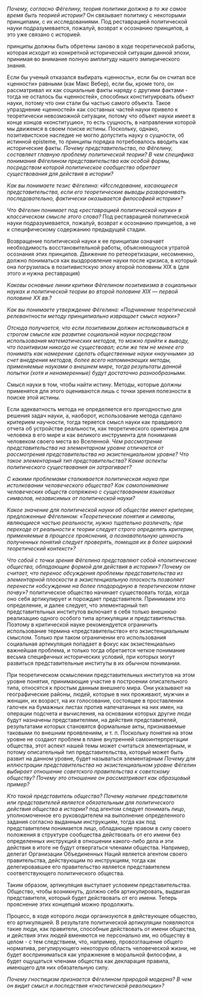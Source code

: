 _Почему, согласно Фёгелину, теория политики должна в то же самое время быть теорией истории?_
Он связывает политику с некоторыми принципами, с их исследованиями.
Под реставрацией политической науки подразумевается, пожалуй, возврат к осознанию принципов, а это уже связано с историей.

принципы должны быть обретены заново в ходе теоретической работы, которая исходит из конкретной исторической ситуации данной эпохи, принимая во внимание полную амплитуду нашего эмпирического знания.

Если бы ученый отказался выбирать «ценность», если бы он считал все «ценности» равными (как Макс Вебер), если бы, кроме того, он рассматривал их как социальные факты наряду с другими фактами - тогда не осталось бы «ценностей», способных конституировать объект науки, потому что они стали бы частью самого объекта. Такое упразднение «ценностей» как составных частей науки привело к теоретически невозможной ситуации, потому что объект науки имеет в конце концов «конституцию», то есть сущность, в направлении которой мы движемся в своем поиске истины. Поскольку, однако, позитивистское наследие не могло допустить науку о сущности, об истинной episteme, то принципы порядка потребовалось вводить как исторические факты.
_Почему представительство, по Фёгелину, составляет главную проблему политической теории? В чем специфика понимания Фёгелином представительства как особой формы, посредством которой политическое сообщество обретает существования для действия в истории?_

_Как вы понимаете тезис Фёгелина: «Исследование, касающееся представительства, если его теоретические выводы разворачивать последовательно, фактически оказывается философией истории»?_

_Что Фёгелин понимает под «реставрацией политической науки» в классическом смысле этого слова?_
Под реставрацией политической науки подразумевается, пожалуй, возврат к осознанию принципов, а не к специфическому содержанию предыдущей стадии.

Возвращение политической науки к ее принципам означает необходимость восстановительной работы, объясняющуюся утратой осознания этих принципов. Движение по ретеоретизации, несомненно, должно пониматься как выздоровление науки после кризиса, в который она погрузилась в позитивистскую эпоху второй половины XIX в (для этого и нужна реставрация)

_Каковы основные линии критики Фёгелином позитивизма в социальных науках и политической теории во второй половине XIX — первой половине XX вв.?_

_Как вы понимаете утверждение Фёгелина: «Подчинение теоретической релевантности методу принципиально извращает смысл науки»?_

_Отсюда получается, что если позитивизм должен истолковываться в строгом смысле как развитие социальной науки посредством использования математических методов, то можно прийти к выводу, что позитивизм никогда не существовал; если же тем не менее его понимать как намерение сделать общественные науки «научными» за счет внедрения методов, более всего напоминающих методы, применяемые науками о внешнем мире, тогда результаты данной попытки (хотя и ненамеренные) будут достаточно разнообразными._

Смысл науки в том, чтобы найти истину. Методы, которые должны применятся для этого оцениваются лишь с точки зрения полезности в поиске этой истины.

Если адекватность метода не определяется его пригодностью для решения задач науки, а, наоборот, использование метода сделано критерием научности, тогда теряется смысл науки как правдивого отчета об устройстве реальности, как теоретического ориентира для человека в его мире и как великого инструмента для понимания человеком своего места во Вселенной.
_Чем рассмотрение представительства на элементарном уровне отличается от рассмотрения представительства на экзистенциальном уровне? Что такое элементарный тип представительства? Какие аспекты политического существования он затрагивает?_

_С какими проблемами сталкивается политическая наука при истолковании человеческого общества? Как самопонимание человеческих обществ сопряжено с существованием языковых символов, независимых от политической науки?_

_Какое значение для политической науки об обществе имеют критерии, предложенные Фёгелином: «Теоретические понятия и символы, являющиеся частью реальности, нужно тщательно различать; при переходе от реальности к теории следует строго определять критерии, применяемые в процессе прояснения, а познавательную ценность полученных понятий следует проверять, помещая их в более широкий теоретический контекст»?_

_Что собой с точки зрения Фёгелина представляют собой «политические общества, обладающие формой для действия в истории»? Почему он считает, что перенос обсуждения проблемы представительства из элементарной плоскости в экзистенциальную плоскость позволяет перенести «обсуждение на более плодородную в теоретическом плане почву»?_
политическое общество начинает существовать тогда, когда оно себя артикулирует и порождает представителя. Принимаем это определение, и далее следует, что элементарный тип представительных институтов включает в себя только внешнюю реализацию одного особого типа артикуляции и представительства. Поэтому в критической науке рекомендуется ограничить использование термина «представительство» его экзистенциальным смыслом. Только при таком ограничении его использования социальная артикуляция попадает в фокус как экзистенциально важнейшая проблема, и только тогда обретается четкое понимание весьма специфичных исторических условий, при которых моrут развиться представительные институты в их обычном понимании.

При теоретическом осмыслении представительных институтов на этом уровне понятия, принимающие участие в построении описательного типа, относятся к простым данным внешнего мира. Они указывают на географические районы, людей, которые в них проживают, мужчин и женщин, их возраст, на их голосование, состоящее в проставлении галочек на бумажных листах против напечатанных на них имен, на операции подсчета и вычисления, на основании которых другие люди будут назначены представителями, на действия представителей, результатами которых становятся формальные акты, признаваемые таковыми по внешним проявлениям, и т. п. Поскольку понятия на этом уровне не создают проблем в плане внутренней самоинтерпретации общества, этот аспект нашей темы может считаться элементарным, и потому описательный тип представительства, который может быть развит на данном уровне, будет называться элементарным
 _Почему для иллюстрации представительства на экзистенциальном уровне Фёгелин выбирает отношение советского правительства к советскому обществу? Почему это отношение он рассматривает как образцовый пример?_

 _Кто такой представитель общества? Почему наличие представителя или представителей является обязательным для политического действия общества в истории?_
 под агентом следует понимать лицо, уполномоченное его руководителем на выполнение определенного задания согласно выданным инструкциям, тогда как под представителем понимается лицо, обладающее правом в силу своего положения в структуре сообщества действовать от его имени без определенных инструкций в отношении какого-либо дела и эти действия в итоге не будут отвергаться членами общества.
Например, делегат Организации Объединенных Наций является агентом своего правительства, действующим по инструкциям, тогда как делегировавшее его правительство является представителем соответствующего политического общества.

Таким образом, артикуляция выступает условием представительства. Общество, чтобы возникнуть, должно себя артикулировать, выдвигая представителя, который будет действовать от его имени. Теперь прояснение этих концепций можно продолжить.

Процесс, в ходе которого люди организуются в действующее общество, его артикуляцией. В результате политической артикуляции появляются такие люди, как правители, способные действовать от имени общества, и действия этих людей вменяются не персонально им, но обществу в целом - с тем следствием, что, например, провозглашение общего норматива, регулирующего некоторую область человеческой жизни, не будет восприниматься как упражнение в моральной философии, а будет ощущаться членами общества как декларация правила, имеющего для них обязательную силу.

_Почему гностицизм признается Фёгелином природой модерна? В чем он видит смысл и последствия «гностической революции»?_
